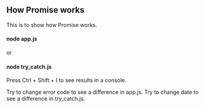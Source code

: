 ## How Promise works

This is to show how Promise works.

#### node app.js

or 

#### node try_catch.js

Press Ctrl + Shift + I to see results in a console.

Try to change error code to see a difference in app.js.
Try to change date to see a difference in try_catch.js.